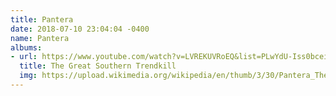 ```yaml
---
title: Pantera
date: 2018-07-10 23:04:04 -0400
name: Pantera
albums:
- url: https://www.youtube.com/watch?v=LVREKUVRoEQ&list=PLwYdU-Iss0bceiOUjMEBZE7vn6ALreWjG
  title: The Great Southern Trendkill
  img: https://upload.wikimedia.org/wikipedia/en/thumb/3/30/Pantera_The_Great_Southern_Trendkill.jpg/220px-Pantera_The_Great_Southern_Trendkill.jpg
---
```

